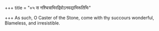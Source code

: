 +++
title = "०५ स नश्चित्राभिरद्रिवोऽनवद्याभिरूतिभिः"

+++
As such, O Caster of the Stone, come with thy succours wonderful,  
     Blameless, and irresistible.